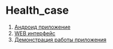 # Health_case
1. [Андроид приложение](https://github.com/CriptoMikael/CP_Android_Health)
2. [WEB интерфейс](https://github.com/Sharp-Objects/dashboard)
3. [Демонстрация работы приложения](https://github.com/Sharp-Objects/Health_case/raw/main/Screencast.mp4)
